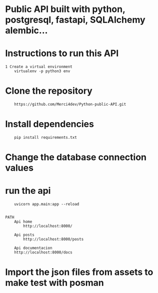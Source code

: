 # Public API built with python, postgresql, fastapi, SQLAlchemy alembic...

# Instructions to run this API
    1 Create a virtual environment 
        virtualenv -p python3 env 

#  Clone the repository
        https://github.com/Merci4dev/Python-public-API.git
    
# Install dependencies
        pip install requirements.txt

# Change the database connection values ​​

# run the api
        uvicorn app.main:app --reload


    PATH
        Api home
            http://localhost:8000/
        
        Api posts
            http://localhost:8000/posts
        
        Api documentacion
        http://localhost:8000/docs


# Import the json files from assets to make test with posman  